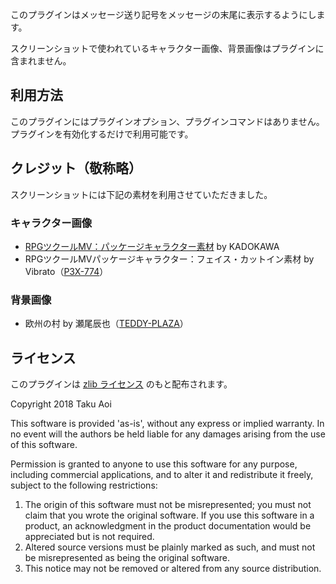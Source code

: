 このプラグインはメッセージ送り記号をメッセージの末尾に表示するようにします。

スクリーンショットで使われているキャラクター画像、背景画像はプラグインに含まれません。

## 利用方法

このプラグインにはプラグインオプション、プラグインコマンドはありません。\
プラグインを有効化するだけで利用可能です。

## クレジット（敬称略）

スクリーンショットには下記の素材を利用させていただきました。

### キャラクター画像
- [RPGツクールMV：パッケージキャラクター素材](http://store.tkool.jp/a/rpg-maker-mv-music-sound/cover-art-characters-pack) by KADOKAWA
- RPGツクールMVパッケージキャラクター：フェイス・カットイン素材 by Vibrato（[P3X-774](http://p3x774.web.fc2.com/)）

### 背景画像
- 欧州の村 by 瀬尾辰也（[TEDDY-PLAZA](http://teddy-plaza.sakura.ne.jp/)）

## ライセンス
このプラグインは [zlib ライセンス](https://www.zlib.net/zlib_license.html) のもと配布されます。

Copyright 2018 Taku Aoi

This software is provided 'as-is', without any express or implied
warranty.  In no event will the authors be held liable for any damages
arising from the use of this software.

Permission is granted to anyone to use this software for any purpose,
including commercial applications, and to alter it and redistribute it
freely, subject to the following restrictions:

1. The origin of this software must not be misrepresented; you must not
    claim that you wrote the original software. If you use this software
    in a product, an acknowledgment in the product documentation would be
    appreciated but is not required.
2. Altered source versions must be plainly marked as such, and must not be
    misrepresented as being the original software.
3. This notice may not be removed or altered from any source distribution.
